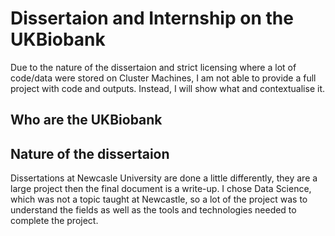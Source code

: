# Dissertaion and Internship on the UKBiobank
Due to the nature of the dissertaion and strict licensing where a lot of code/data were stored on Cluster Machines, I am not able to provide a full project with code and outputs. Instead, I will show what and contextualise it.


## Who are the UKBiobank


## Nature of the dissertaion
Dissertations at Newcasle University are done a little differently, they are a large project then the final document is a write-up. I chose Data Science, which was not a topic taught at Newcastle, so a lot of the project was to understand the fields as well as the tools and technologies needed to complete the project.

